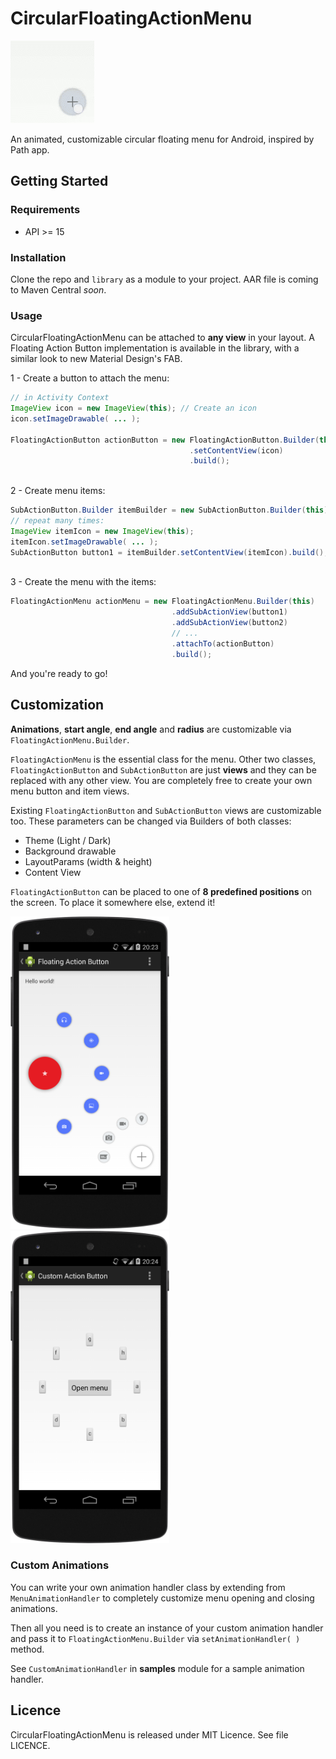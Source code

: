 # CircularFloatingActionMenu

<img src="assets/circularfab.gif">

An animated, customizable circular floating menu for Android, inspired by Path app.

## Getting Started
### Requirements
- API >= 15

### Installation
Clone the repo and `library` as a module to your project. AAR file is coming to Maven Central *soon*.

### Usage
CircularFloatingActionMenu can be attached to **any view** in your layout. A Floating Action Button implementation is available in the library, with a similar look to new Material Design's FAB. 

1 - Create a button to attach the menu:
	
```java
// in Activity Context
ImageView icon = new ImageView(this); // Create an icon
icon.setImageDrawable( ... );
	
FloatingActionButton actionButton = new FloatingActionButton.Builder(this)
										.setContentView(icon)
										.build();
	
```

2 - Create menu items:

```java
SubActionButton.Builder itemBuilder = new SubActionButton.Builder(this);
// repeat many times:
ImageView itemIcon = new ImageView(this);
itemIcon.setImageDrawable( ... ); 
SubActionButton button1 = itemBuilder.setContentView(itemIcon).build();
 
```

3 - Create the menu with the items:

```java
FloatingActionMenu actionMenu = new FloatingActionMenu.Builder(this)
									.addSubActionView(button1)
									.addSubActionView(button2)
									// ...
									.attachTo(actionButton)
									.build();
```
And you're ready to go!

## Customization
**Animations**, **start angle**, **end angle** and **radius** are customizable via `FloatingActionMenu.Builder`.

`FloatingActionMenu` is the essential class for the menu. Other two classes, `FloatingActionButton` and `SubActionButton` are just **views** and they can be replaced with any other view. You are completely free to create your own menu button and item views.

Existing `FloatingActionButton` and `SubActionButton` views are customizable too. These parameters can be changed via Builders of both classes:

- Theme (Light / Dark)
- Background drawable
- LayoutParams (width & height)
- Content View

`FloatingActionButton` can be placed to one of **8 predefined positions** on the screen. To place it somewhere else, extend it!

<img src="assets/customizableButtons.png" height="500">
<img src="assets/customViews.png" height="500">

### Custom Animations
You can write your own animation handler class by extending from `MenuAnimationHandler` to completely customize menu opening and closing animations.

Then all you need is to create an instance of your custom animation handler and pass it to `FloatingActionMenu.Builder` via `setAnimationHandler( )` method.

See `CustomAnimationHandler` in **samples** module for a sample animation handler.

## Licence
CircularFloatingActionMenu is released under MIT Licence. See file LICENCE.
